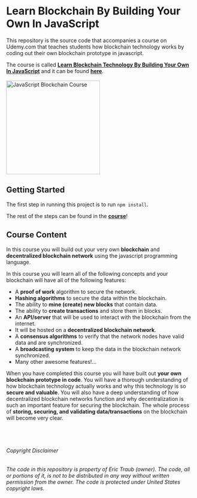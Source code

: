 # Learn Blockchain By Building Your Own In JavaScript

This repository is the source code that accompanies a course on Udemy.com that teaches students how blockchain technology works by coding out their own blockchain prototype in javascript.

The course is called **[Learn Blockchain Technology By Building Your Own In JavaScript](https://www.udemy.com/build-a-blockchain-in-javascript/?couponCode=GHDISCOUNT)** and it can be found **[here](https://www.udemy.com/build-a-blockchain-in-javascript/?couponCode=GHDISCOUNT)**.
<br/><br/>
<a target="_blank" href="https://www.udemy.com/build-a-blockchain-in-javascript/?couponCode=GHDISCOUNT"><img src="https://i.imgur.com/CzdyaiX.png" alt="JavaScript Blockchain Course" width="250px"/></a>
<br/>

## Getting Started

The first step in running this project is to run `npm install`.

The rest of the steps can be found in the **[course](https://www.udemy.com/build-a-blockchain-in-javascript/?couponCode=GHDISCOUNT)**!
<br/>

## Course Content

In this course you will build out your very own **blockchain** and **decentralized blockchain network** using the javascript programming language.

In this course you will learn all of the following concepts and your blockchain will have all of the following features:

- A **proof of work** algorithm to secure the network.
- **Hashing algorithms** to secure the data within the blockchain.
- The ability to **mine (create) new blocks** that contain data.
- The ability to **create transactions** and store them in blocks.
- An **API/server** that will be used to interact with the blockchain from the internet.
- It will be hosted on a **decentralized blockchain network**.
- A **consensus algorithms** to verify that the network nodes have valid data and are synchronized.
- A **broadcasting system** to keep the data in the blockchain network synchronized.
- Many other awesome features!...

When you have completed this course you will have built out **your own blockchain prototype in code**.  You will have a thorough understanding of how blockchain technology actually works and why this technology is so **secure and valuable**.  You will also have a deep understanding of how decentralized blockchain networks function and why decentralization is such an important feature for securing the blockchain. The whole process of **storing, securing, and validating data/transactions** on the blockchain will become very clear.
<br/><br/><br/><br/>
###### Copyright Disclaimer
###### The code in this repository is property of Eric Traub (owner). The code, all or portions of it, is not to be distributed in any way without written permission from the owner.  The code is protected under United States copyright laws.